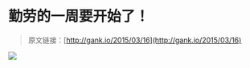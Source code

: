 # 勤劳的一周要开始了！

> 原文链接：[http://gank.io/2015/03/16](http://gank.io/2015/03/16)

![](http://r2.ykimg.com/050E000054F177A067379F1CC60D4E7D)

